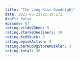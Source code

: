 ```yaml
---
title: "The Long Kiss Goodnight"
date: 2023-03-21T21:19:17Z
draft: false
episode: 87
rating.vildeVåben: 9
rating.stærkeOneliners: 10
rating.fedSkurk: 8
rating.episkAction: 8
rating.barHudOgStoreMuskler: 3
rating.total: 38
---
```


